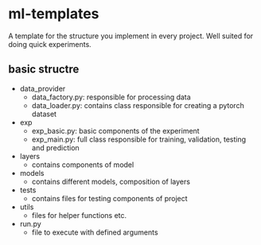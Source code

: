 # ml-templates
A template for the structure you implement in every project. Well suited for doing quick experiments.

## basic structre

* data_provider
    * data_factory.py: responsible for processing data
    * data_loader.py: contains class responsible for creating a pytorch dataset
* exp
    * exp_basic.py: basic components of the experiment
    * exp_main.py: full class responsible for training, validation, testing and prediction
* layers
    * contains components of model
* models
    * contains different models, composition of layers
* tests
    * contains files for testing components of project
* utils
    * files for helper functions etc.
* run.py
    * file to execute with defined arguments
